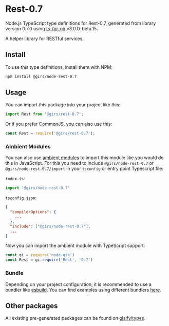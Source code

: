 
# Rest-0.7

Node.js TypeScript type definitions for Rest-0.7, generated from library version 0.7.0 using [ts-for-gir](https://github.com/gjsify/ts-for-gir) v3.0.0-beta.15.

A helper library for RESTful services.

## Install

To use this type definitions, install them with NPM:
```bash
npm install @girs/node-rest-0.7
```

## Usage

You can import this package into your project like this:
```ts
import Rest from '@girs/rest-0.7';
```

Or if you prefer CommonJS, you can also use this:
```ts
const Rest = require('@girs/rest-0.7');
```

### Ambient Modules

You can also use [ambient modules](https://github.com/gjsify/ts-for-gir/tree/main/packages/cli#ambient-modules) to import this module like you would do this in JavaScript.
For this you need to include `@girs/node-rest-0.7` or `@girs/node-rest-0.7/import` in your `tsconfig` or entry point Typescript file:

`index.ts`:
```ts
import '@girs/node-rest-0.7'
```

`tsconfig.json`:
```json
{
  "compilerOptions": {
    ...
  },
  "include": ["@girs/node-rest-0.7"],
  ...
}
```

Now you can import the ambient module with TypeScript support: 

```ts
const gi = require('node-gtk')
const Rest = gi.require('Rest', '0.7')
```



### Bundle

Depending on your project configuration, it is recommended to use a bundler like [esbuild](https://esbuild.github.io/). You can find examples using different bundlers [here](https://github.com/gjsify/ts-for-gir/tree/main/examples).

## Other packages

All existing pre-generated packages can be found on [gjsify/types](https://github.com/gjsify/types).

